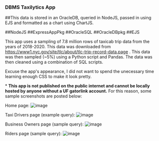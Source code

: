 ### DBMS Taxilytics App

##This data is stored in an OracleDB, queried in NodeJS, passed in using EJS and formatted as a chart using ChartJS.

#\#NodeJS
#\#ExpressAppPkg
#\#OracleSQL
#\#OracleDBpkg
#\#EJS

This app uses a sampling of 7.8 million rows of taxicab trip data from the years of 2018-2020. 
This data was downloaded from https://www1.nyc.gov/site/tlc/about/tlc-trip-record-data.page . 
This data was then sampled (~5%) using a Python script and Pandas. 
The data was then cleaned using a combination of SQL scripts.

Excuse the app's appearance, I did not want to spend the unecessary time learning enough CSS to make it look pretty.

\* **This app is not published on the public internet and cannot be locally hosted by anyone without a UF gatorlink account.**
For this reason, some sample screenshots are posted below:

Home page:
![image](https://user-images.githubusercontent.com/68303855/166615705-fd1c38a6-1df5-473e-9aa6-0845038c2767.png)

Taxi Drivers page (example query):
![image](https://user-images.githubusercontent.com/68303855/166615771-6d2bd0f7-7e1c-470e-aa75-33d320936c4f.png)

Business Owners page (sample query):
![image](https://user-images.githubusercontent.com/68303855/166615928-94bee129-56d9-4c72-9193-bccedfbc9e46.png)

Riders page (sample query):
![image](https://user-images.githubusercontent.com/68303855/166615991-9c3f60c2-f155-436f-9f6c-d7151544b2db.png)
